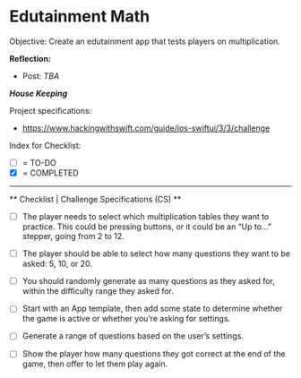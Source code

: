 #  Edutainment Math

Objective: Create an edutainment app that tests players on multiplication.

**Reflection:**
- Post: *TBA*

***House Keeping***

Project specifications:
- https://www.hackingwithswift.com/guide/ios-swiftui/3/3/challenge

Index for Checklist:
- [ ] = TO-DO
- [x] = COMPLETED
___

** Checklist | Challenge Specifications (CS) **

- [ ]  The player needs to select which multiplication tables they want to practice. This could be pressing buttons, or it could be an “Up to…” stepper, going from 2 to 12.

- [ ] The player should be able to select how many questions they want to be asked: 5, 10, or 20.

- [ ] You should randomly generate as many questions as they asked for, within the difficulty range they asked for.

- [ ] Start with an App template, then add some state to determine whether the game is active or whether you’re asking for settings.

- [ ] Generate a range of questions based on the user’s settings.

- [ ] Show the player how many questions they got correct at the end of the game, then offer to let them play again.

